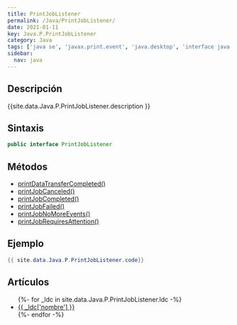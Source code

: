 ```yaml
---
title: PrintJobListener
permalink: /Java/PrintJobListener/
date: 2021-01-11
key: Java.P.PrintJobListener
category: Java
tags: ['java se', 'javax.print.event', 'java.desktop', 'interface java', 'Java 1.0']
sidebar: 
  nav: java
---
```


## Descripción
{{site.data.Java.P.PrintJobListener.description }}

## Sintaxis
~~~java
public interface PrintJobListener
~~~

## Métodos
* [printDataTransferCompleted()](/Java/PrintJobListener/printDataTransferCompleted)
* [printJobCanceled()](/Java/PrintJobListener/printJobCanceled)
* [printJobCompleted()](/Java/PrintJobListener/printJobCompleted)
* [printJobFailed()](/Java/PrintJobListener/printJobFailed)
* [printJobNoMoreEvents()](/Java/PrintJobListener/printJobNoMoreEvents)
* [printJobRequiresAttention()](/Java/PrintJobListener/printJobRequiresAttention)

## Ejemplo
~~~java
{{ site.data.Java.P.PrintJobListener.code}}
~~~

## Artículos
<ul>
{%- for _ldc in site.data.Java.P.PrintJobListener.ldc -%}
   <li>
       <a href="{{_ldc['url'] }}">{{ _ldc['nombre'] }}</a>
   </li>
{%- endfor -%}
</ul>
